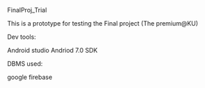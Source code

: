 FinalProj_Trial

This is a prototype for testing the Final project (The premium@KU)

Dev tools:

Android studio
Andriod 7.0 SDK

DBMS used:

google firebase
